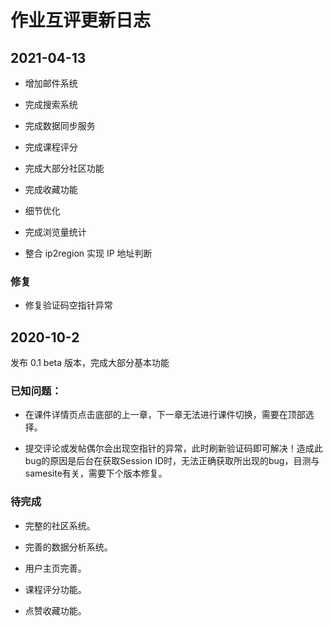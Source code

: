 # 作业互评更新日志

## 2021-04-13

- 增加邮件系统

- 完成搜索系统

- 完成数据同步服务

- 完成课程评分

- 完成大部分社区功能

- 完成收藏功能

- 细节优化

- 完成浏览量统计

- 整合 ip2region 实现 IP 地址判断

### 修复

- 修复验证码空指针异常


## 2020-10-2

发布 0.1 beta 版本，完成大部分基本功能

### 已知问题：

- 在课件详情页点击底部的上一章，下一章无法进行课件切换，需要在顶部选择。

- 提交评论或发帖偶尔会出现空指针的异常，此时刷新验证码即可解决！造成此bug的原因是后台在获取Session ID时，无法正确获取所出现的bug，目测与samesite有关，需要下个版本修复。

### 待完成

- 完整的社区系统。

- 完善的数据分析系统。

- 用户主页完善。

- 课程评分功能。

- 点赞收藏功能。